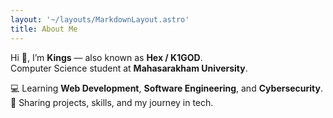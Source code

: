 ```yaml
---
layout: '~/layouts/MarkdownLayout.astro'
title: About Me
---
```


Hi 👋, I’m **Kings** — also known as **Hex / K1GOD**.  
Computer Science student at **Mahasarakham University**.  

💻 Learning **Web Development**, **Software Engineering**, and **Cybersecurity**.  
🚀 Sharing projects, skills, and my journey in tech.  